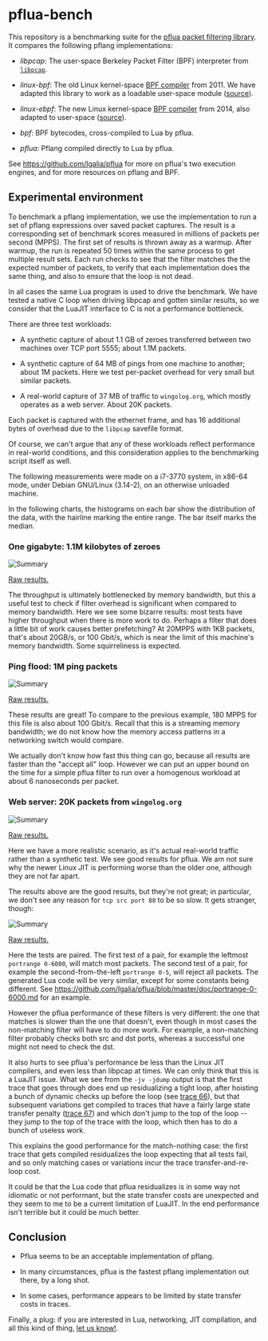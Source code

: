 # pflua-bench

This repository is a benchmarking suite for the [pflua packet filtering
library](https://github.com/Igalia/pflua).  It compares the following
pflang implementations:

* _libpcap_: The user-space Berkeley Packet Filter (BPF) interpreter
  from [`libpcap`](https://github.com/the-tcpdump-group/libpcap).

* _linux-bpf_: The old Linux kernel-space [BPF
   compiler](http://lwn.net/Articles/437981/) from 2011.  We have
   adapted this library to work as a loadable user-space module
   ([source](https://github.com/Igalia/pflua-bench/tree/master/linux-bpf-jit)).

* _linux-ebpf_: The new Linux kernel-space [BPF
   compiler](http://lwn.net/Articles/599755/) from 2014, also adapted to
   user-space
   ([source](https://github.com/Igalia/pflua-bench/tree/master/linux-ebpf-jit)).

* _bpf_: BPF bytecodes, cross-compiled to Lua by pflua.

* _pflua_: Pflang compiled directly to Lua by pflua.

See https://github.com/Igalia/pflua for more on pflua's two execution
engines, and for more resources on pflang and BPF.

## Experimental environment

To benchmark a pflang implementation, we use the implementation to run a
set of pflang expressions over saved packet captures.  The result is a
corresponding set of benchmark scores measured in millions of packets
per second (MPPS).  The first set of results is thrown away as a warmup.
After warmup, the run is repeated 50 times within the same process to
get multiple result sets.  Each run checks to see that the filter
matches the the expected number of packets, to verify that each
implementation does the same thing, and also to ensure that the loop is
not dead.

In all cases the same Lua program is used to drive the benchmark.  We
have tested a native C loop when driving libpcap and gotten similar
results, so we consider that the LuaJIT interface to C is not a
performance bottleneck.

There are three test workloads:

* A synthetic capture of about 1.1 GB of zeroes transferred between two
  machines over TCP port 5555; about 1.1M packets.

* A synthetic capture of 64 MB of pings from one machine to another;
  about 1M packets.  Here we test per-packet overhead for very small but
  similar packets.

* A real-world capture of 37 MB of traffic to `wingolog.org`, which
  mostly operates as a web server.  About 20K packets.

Each packet is captured with the ethernet frame, and has 16 additional
bytes of overhead due to the `libpcap` savefile format.

Of course, we can't argue that any of these workloads reflect
performance in real-world conditions, and this consideration applies to
the benchmarking script itself as well.

The following measurements were made on a i7-3770 system, in x86-64
mode, under Debian GNU/Linux (3.14-2), on an otherwise unloaded machine.

In the following charts, the histograms on each bar show the
distribution of the data, with the hairline marking the entire range.
The bar itself marks the median.

### One gigabyte: 1.1M kilobytes of zeroes

![Summary](https://raw.githubusercontent.com/Igalia/pflua-bench/master/results/1gb-1kb-tcp-port-5555/1gb-1kb-tcp-port-5555.png)

[Raw results.](https://github.com/Igalia/pflua-bench/tree/master/results/1gb-1kb-tcp-port-5555)

The throughput is ultimately bottlenecked by memory bandwidth, but this
a useful test to check if filter overhead is significant when compared
to memory bandwidth.  Here we see some bizarre results: most tests have
higher throughput when there is more work to do.  Perhaps a filter that
does a little bit of work causes better prefetching?  At 20MPPS with 1KB
packets, that's about 20GB/s, or 100 Gbit/s, which is near the limit of
this machine's memory bandwidth.  Some squirreliness is expected.

### Ping flood: 1M ping packets

![Summary](https://raw.githubusercontent.com/Igalia/pflua-bench/master/results/ping-flood/ping-flood.png)

[Raw results.](https://github.com/Igalia/pflua-bench/tree/master/results/ping-flood)

These results are great!  To compare to the previous example, 180 MPPS
for this file is also about 100 Gbit/s.  Recall that this is a streaming
memory bandwidth; we do not know how the memory access patterns in a
networking switch would compare.

We actually don't know how fast this thing can go, because all results
are faster than the "accept all" loop.  However we can put an upper
bound on the time for a simple pflua filter to run over a homogenous
workload at about 6 nanoseconds per packet.

### Web server: 20K packets from `wingolog.org`

![Summary](https://raw.githubusercontent.com/Igalia/pflua-bench/master/results/wingolog.org-1/wingolog.org-1.png)

[Raw results.](https://github.com/Igalia/pflua-bench/tree/master/results/wingolog.org-1)

Here we have a more realistic scenario, as it's actual real-world
traffic rather than a synthetic test.  We see good results for pflua.
We am not sure why the newer Linux JIT is performing worse than the
older one, although they are not far apart.

The results above are the good results, but they're not great; in
particular, we don't see any reason for `tcp src port 80` to be so slow.
It gets stranger, though:

![Summary](https://raw.githubusercontent.com/Igalia/pflua-bench/master/results/wingolog.org-2/wingolog.org-2.png)

[Raw results.](https://github.com/Igalia/pflua-bench/tree/master/results/wingolog.org-2)

Here the tests are paired.  The first test of a pair, for example the
leftmost `portrange 0-6000`, will match most packets.  The second test
of a pair, for example the second-from-the-left `portrange 0-5`, will
reject all packets.  The generated Lua code will be very similar, except
for some constants being different.  See
https://github.com/Igalia/pflua/blob/master/doc/portrange-0-6000.md for
an example.

However the pflua performance of these filters is very different: the
one that matches is slower than the one that doesn't, even though in
most cases the non-matching filter will have to do more work.  For
example, a non-matching filter probably checks both src and dst ports,
whereas a successful one might not need to check the dst.

It also hurts to see pflua's performance be less than the Linux JIT
compilers, and even less than libpcap at times.  We can only think that
this is a LuaJIT issue.  What we see from the `-jv -jdump` output is that
the first trace that goes through does end up residualizing a tight
loop, after hoisting a bunch of dynamic checks up before the loop (see
[trace
66](https://github.com/Igalia/pflua-bench/blob/master/results/wingolog.org-2/trace.md#66-inner-loop)),
but that subsequent variations get compiled to traces that have a fairly
large state transfer penalty ([trace
67](https://github.com/Igalia/pflua-bench/blob/master/results/wingolog.org-2/trace.md#67-second-port-test))
and which don't jump to the top of the loop -- they jump to the top of
the trace with the loop, which then has to do a bunch of useless work.

This explains the good performance for the match-nothing case: the first
trace that gets compiled residualizes the loop expecting that all tests
fail, and so only matching cases or variations incur the trace
transfer-and-re-loop cost.

It could be that the Lua code that pflua residualizes is in some way not
idiomatic or not performant, but the state transfer costs are unexpected
and they seem to me to be a current limitation of LuaJIT.  In the end
performance isn't terrible but it could be much better.

## Conclusion

* Pflua seems to be an acceptable implementation of pflang.

* In many circumstances, pflua is the fastest pflang implementation out
  there, by a long shot.

* In some cases, performance appears to be limited by state transfer
  costs in traces.

Finally, a plug: if you are interested in Lua, networking, JIT
compilation, and all this kind of thing, [let us
know!](https://github.com/Igalia/pflua#authors).
